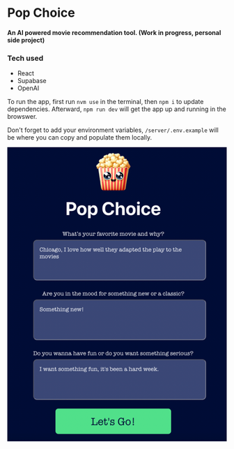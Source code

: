 # Pop Choice
#### An AI powered movie recommendation tool. (Work in progress, personal side project)

### Tech used
- React
- Supabase
- OpenAI

To run the app, first run `nvm use` in the terminal, then `npm i` to update dependencies.
Afterward, `npm run dev` will get the app up and running in the browswer. 

Don't forget to add your environment variables, `/server/.env.example`
will be where you can copy and populate them locally.


![img.png](img.png)
